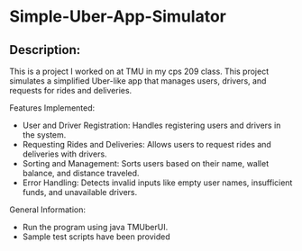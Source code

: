 # Simple-Uber-App-Simulator

Description:
- 
This is a project I worked on at TMU in my cps 209 class. This project simulates a simplified Uber-like app that manages users, drivers, and requests for rides and deliveries. 

Features Implemented:
- User and Driver Registration: Handles registering users and drivers in the system.
- Requesting Rides and Deliveries: Allows users to request rides and deliveries with drivers.
- Sorting and Management: Sorts users based on their name, wallet balance, and distance traveled.
- Error Handling: Detects invalid inputs like empty user names, insufficient funds, and unavailable drivers.

General Information:
- Run the program using java TMUberUI.
- Sample test scripts have been provided 
